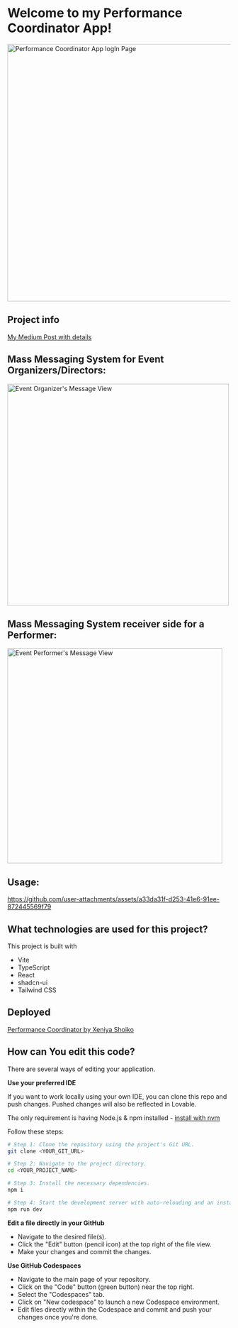 # Welcome to my Performance Coordinator App!

<img width="580" alt="Performance Coordinator App logIn Page" src="https://github.com/user-attachments/assets/41339e25-83b7-41a5-badb-9028e7cf59e3" />

## Project info
[My Medium Post with details](https://medium.com/@xeniya-shoiko/when-marching-bands-and-apps-collide-my-grand-finale-of-an-idea-f705afd2438b)

## Mass Messaging System for Event Organizers/Directors:

<img width="500" alt="Event Organizer's Message View" src="https://github.com/user-attachments/assets/07d5fc41-0243-445f-8fc6-4be1f6989e55" />

## Mass Messaging System receiver side for a Performer:
<img width="485" alt="Event Performer's Message View" src="https://github.com/user-attachments/assets/f5145940-1815-4066-a8e3-e77aaee840f6" />

## Usage:


https://github.com/user-attachments/assets/a33da31f-d253-41e6-91ee-872445569f79


## What technologies are used for this project?

This project is built with 

- Vite
- TypeScript
- React
- shadcn-ui
- Tailwind CSS

## Deployed

[Performance Coordinator by Xeniya Shoiko](https://performance-coordinator.lovable.app/login) 


## How can You edit this code?

There are several ways of editing your application.

**Use your preferred IDE**

If you want to work locally using your own IDE, you can clone this repo and push changes. Pushed changes will also be reflected in Lovable.

The only requirement is having Node.js & npm installed - [install with nvm](https://github.com/nvm-sh/nvm#installing-and-updating)

Follow these steps:

```sh
# Step 1: Clone the repository using the project's Git URL.
git clone <YOUR_GIT_URL>

# Step 2: Navigate to the project directory.
cd <YOUR_PROJECT_NAME>

# Step 3: Install the necessary dependencies.
npm i

# Step 4: Start the development server with auto-reloading and an instant preview.
npm run dev
```

**Edit a file directly in your GitHub**

- Navigate to the desired file(s).
- Click the "Edit" button (pencil icon) at the top right of the file view.
- Make your changes and commit the changes.

**Use GitHub Codespaces**

- Navigate to the main page of your repository.
- Click on the "Code" button (green button) near the top right.
- Select the "Codespaces" tab.
- Click on "New codespace" to launch a new Codespace environment.
- Edit files directly within the Codespace and commit and push your changes once you're done.

